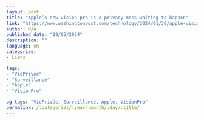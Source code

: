 ```yaml
---
layout: post
title: "Apple’s new vision pro is a privacy mess waiting to happen"
link: "https://www.washingtonpost.com/technology/2024/01/30/apple-vision-pro-privacy"
author: N/A
published_date: "19/05/2024"
description: ""
language: en
categories:
- Liens

tags:
- "ViePrivée"
- "Surveillance"
- "Apple"
- "VisionPro"

og-tags: "ViePrivée, Surveillance, Apple, VisionPro"
permalink: /:categories/:year/:month/:day/:title/
---
```

